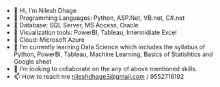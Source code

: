 - 👋 Hi, I’m Nilesh Dhage
- 👀 Programming Languages: Python, ASP.Net, VB.net, C#.net 
- 👀 Database: SQL Server, MS Access, Oracle
- 👀 Visualization tools: PowerBI, Tableau, Intermidiate Excel
- 👀 Cloud: Microsoft Azure
- 🌱 I’m currently learning Data Science which includes the syllabus of Python, PowerBI, Tableau, Machine Learning, Basics of Statishtics and Google sheet
- 💞️ I’m looking to collaborate on the any of above mentioned skills. 
- 📫 How to reach me nileshdhage3@gmail.com / 9552716192

<!---
nileshdhage3/nileshdhage3 is a ✨ special ✨ repository because its `README.md` (this file) appears on your GitHub profile.
You can click the Preview link to take a look at your changes.
--->
